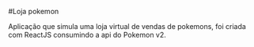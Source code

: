 #Loja pokemon

Aplicação que simula uma loja virtual de vendas de pokemons, foi criada com ReactJS consumindo a api do Pokemon v2.
